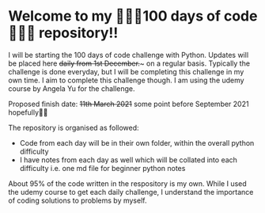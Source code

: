 # Welcome to my 👩🏾‍💻100 days of code👩🏾‍💻 repository!!

I will be starting the 100 days of code challenge with Python. Updates will be placed here ~~daily from 1st December.~~~ on a regular basis. Typically the challenge is done everyday, but I will be completing this challenge in my own time. I aim to complete this challenge though. I am using the udemy course by Angela Yu for the challenge.

Proposed finish date: ~~11th March 2021~~ some point before September 2021 hopefully🙏🏿

The repository is organised as followed:

- Code from each day will be in their own folder, within the overall python difficulty 
- I have notes from each day as well which will be collated into each difficulty i.e. one md file for beginner python notes

About 95% of the code written in the respository is my own. While I used the udemy course to get each daily challenge, I understand the importance of coding solutions to problems by myself.
